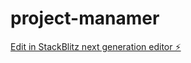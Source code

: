 # project-manamer

[Edit in StackBlitz next generation editor ⚡️](https://stackblitz.com/~/github.com/mechluba/project-manamer)